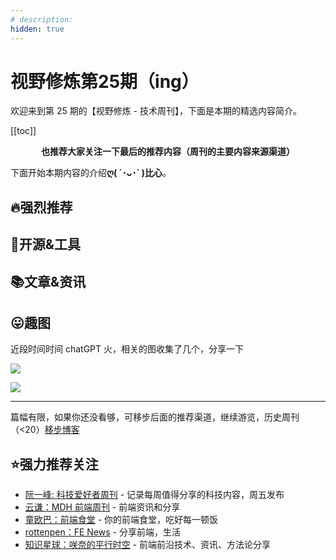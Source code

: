 ```yaml
---
# description: 
hidden: true
---
```


# 视野修炼第25期（ing）

欢迎来到第 25 期的【视野修炼 - 技术周刊】，下面是本期的精选内容简介。

[[toc]]

<center>

**​也推荐大家关注一下最后的推荐内容（周刊的主要内容来源渠道）**
</center>


下面开始本期内容的介绍**ღ( ´･ᴗ･` )比心**。


## 🔥强烈推荐


## 🔧开源&工具


## 📚文章&资讯


## 😛趣图
近段时间时间 chatGPT 火，相关的图收集了几个，分享一下

![](https://img.cdn.sugarat.top/mdImg/MTY3NjE4MjMyMTY3NA==676182321674)

![](https://img.cdn.sugarat.top/mdImg/MTY3NjE4MjQ4MjMwMg==676182482302)

---

篇幅有限，如果你还没看够，可移步后面的推荐渠道，继续游览，历史周刊（<20）[移步博客](https://sugarat.top/weekly/index.html)

## ⭐️强力推荐关注
* [阮一峰: 科技爱好者周刊](https://www.ruanyifeng.com/blog/archives.html) - 记录每周值得分享的科技内容，周五发布
* [云谦：MDH 前端周刊](https://www.yuque.com/chencheng/mdh-weekly) - 前端资讯和分享
* [童欧巴：前端食堂](https://github.com/Geekhyt/weekly) - 你的前端食堂，吃好每一顿饭
* [rottenpen：FE News](https://rottenpen.zhubai.love/) - 分享前端，生活
* [知识星球：咲奈的平行时空](https://public.zsxq.com/groups/28851452458181.html) - 前端前沿技术、资讯、方法论分享
